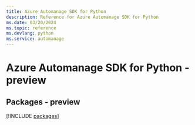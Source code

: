 ```yaml
---
title: Azure Automanage SDK for Python
description: Reference for Azure Automanage SDK for Python
ms.date: 03/20/2024
ms.topic: reference
ms.devlang: python
ms.service: automanage
---
```

# Azure Automanage SDK for Python - preview
## Packages - preview
[!INCLUDE [packages](automanage-index.md)]